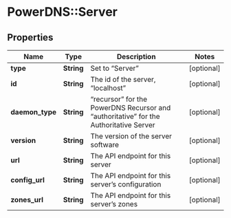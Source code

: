 # PowerDNS::Server

## Properties
Name | Type | Description | Notes
------------ | ------------- | ------------- | -------------
**type** | **String** | Set to “Server” | [optional] 
**id** | **String** | The id of the server, “localhost” | [optional] 
**daemon_type** | **String** | “recursor” for the PowerDNS Recursor and “authoritative” for the Authoritative Server | [optional] 
**version** | **String** | The version of the server software | [optional] 
**url** | **String** | The API endpoint for this server | [optional] 
**config_url** | **String** | The API endpoint for this server’s configuration | [optional] 
**zones_url** | **String** | The API endpoint for this server’s zones | [optional] 


